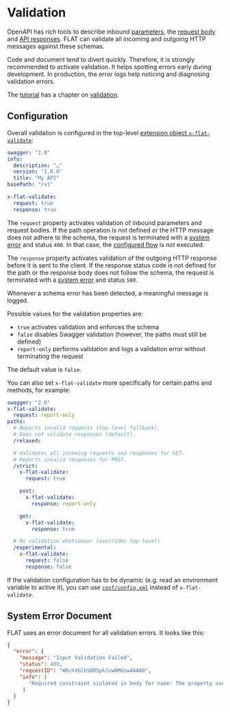 # Validation

OpenAPI has rich tools to describe inbound [parameters](https://swagger.io/docs/specification/2-0/describing-parameters/), the [request body](https://swagger.io/docs/specification/2-0/describing-request-body/) and [API responses](https://swagger.io/docs/specification/2-0/describing-responses/). FLAT can validate all incoming and outgoing HTTP messages against these schemas.

Code and document tend to divert quickly. Therefore, it is strongly recommended to activate validation. It helps spotting errors early during development. In production, the error logs help noticing and diagnosing validation errors.

The [tutorial](/tutorial/README.md) has a chapter on [validation](/tutorial/README.md#request-validation).

## Configuration

Overall validation is configured in the top-level [extension object `x-flat-validate`](differences.md#x-flat-extensions):

```yaml
swagger: "2.0"
info:
  description: "…"
  version: "1.0.0"
  title: "My API"
basePath: "/v1"

x-flat-validate:
  request: true
  response: true
```

The `request` property activates validation of inbound parameters and request bodies. If the path operation is not defined or the HTTP message does not adhere to the schema, the request is terminated with a [system error](#system-error-document) and status `400`. In that case, the [configured flow](routing.md) is _not_ executed.

The `response` property activates validation of the outgoing HTTP response before it is sent to the client. If the response status code is not defined for the path or the response body does not follow the schema, the request is terminated with a [system error](#system-error-document) and status `500`.

Whenever a schema error has been detected, a meaningful message is logged.

Possible values for the validation properties are:

* `true` activates validation and enforces the schema
* `false` disables Swagger validation (however, the paths must still be defined)
* `report-only` performs validation and logs a validation error without terminating the request

The default value is `false`.

You can also set `x-flat-validate` more specifically for certain paths and methods, for example:

```yaml
swagger: "2.0"
x-flat-validate:
  request: report-only
paths:
  # Reports invalid requests (top-level fallback).
  # Does not validate responses (default).
  /relaxed:

  # Validates all incoming requests and responses for GET.
  # Reports invalid responses for POST.
  /strict:
    x-flat-validate:
      request: true

    post:
      x-flat-validate:
        response: report-only

    get:
      x-flat-validate:
        response: true

  # No validation whatsoever (overrides top-level)
  /experimental:
    x-flat-validate:
      request: false
      response: false
```

If the validation configuration has to be dynamic (e.g. read an environment variable to active it), you can use [`conf/config.xml`](/reference/configuration.md) instead of `x-flat-validate`.

## System Error Document

FLAT uses an error document for all validation errors. It looks like this:

```json
{
  "error": {
    "message": "Input Validation Failed",
    "status": 400,
    "requestID": "W8chVblhSDR5pk2xwBMUzwAAAA0",
    "info": [
       "Required constraint violated in body for name: The property userName is required."
     ]
  }
}
```
